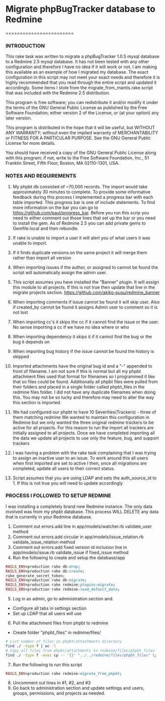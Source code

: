 
# Migrate phpBugTracker database to Redmine 
========================


### INTRODUCTION

This rake task was written to migrate a phpBugTracker 1.0.5 mysql database
to a Redmine 2.5 mysql database. It has not been tested with any other configuration
and therefore I have no idea if it will work or not. I am making this available
as an example of how I migrated my database. The exact configuration in this
script may not meet your exact needs and therefore it is highly recommended that
you read through the entire script and updated it accordingly. Some items I stole
from the migrate_from_mantis.rake script that was included with the Redmine 2.5
distribution.

This program is free software; you can redistribute it and/or
modify it under the terms of the GNU General Public License
as published by the Free Software Foundation; either version 2
of the License, or (at your option) any later version.

This program is distributed in the hope that it will be useful,
but WITHOUT ANY WARRANTY; without even the implied warranty of
MERCHANTABILITY or FITNESS FOR A PARTICULAR PURPOSE.  See the
GNU General Public License for more details.

You should have received a copy of the GNU General Public License
along with this program; if not, write to the Free Software
Foundation, Inc., 51 Franklin Street, Fifth Floor, Boston, MA  02110-1301, USA.


### NOTES AND REQUIREMENTS 

1. My phpbt db consisted of ~70,000 records. The import would take approximately
30 minutes to complete. To provide some informative feedback during this process 
I implemented a progress bar with each table imported. This progress bar is one of 
include statements. To find more information on the bar you can go to
https://github.com/paul/progress_bar. Before you run this scrip you need to either 
comment out those lines that set up the bar or you need to install the gem. 
As of Redmine 2.5 you can add private gems to Gemfile.local and then rebundle.

2. If rake is unable to import a user it will alert you of what users it was unable
to import.

3. If it finds duplicate versions on the same project it will merge them 
rather than import all version

4. When importing issues if the author, or assigned to cannot be found
the script will automatically assign the admin user. 

5. This script assumes you have installed the "Banner" plugin. It will assign
this module to all projects. If this is not true then update that line in the
migrate projects section. https://github.com/akiko-pusu/redmine_banner

6. When importing comments if issue cannot be found it will skip user. Also
if created_by cannot be found it assigns Admin user to comment so it is not lost

7. When importing cc's it skips the cc if it cannot find the issue or the user.
No sense importing a cc if we have no idea where or who

8. When importing dependency it skips it if it cannot find the bug or the bug it
depends on

9. When importing bug history if the issue cannot be found the history is skipped

10. Imported attachments have the original bug id and a "-" appended to front of
filename. I am not sure if this is normal but all my phpbt attachment files used that
format for filenames so I programmed it like that so files could be found. 
Additionally all phpbt files were pulled from their folders and placed in a single
folder called phpbt_files in the redmine files folder. I did not have any duplicate
filenames when doing this. You may not be so lucky and therefore may need to alter
the way this section is imported. 

11. We had configured our phpbt to have 10 Severities(Trackers) - three of them matching redmine
We wanted to maintain this configuration in Redmine but we only wanted the three original
redmine trackers to be active for all projects. For this reason to run the import
all trackers are initially assigned to all projects. Once we have completed importing
all the data we update all projects to use only the feature, bug, and support trackers

12. I was having a problem with the rake task complaining that I was trying to assign an
inactive user to an issue. To work around this all users when first imported are set to active
I then, once all migrations are completed, update all users to their correct status. 

13. Script assumes that you are using LDAP and sets the auth_source_id to 1. If this is not
true you will need to update accordingly


### PROCESS I FOLLOWED TO SETUP REDMINE 
I was installing a completely brand new Redmine instance. The only data
involved was from my phpbt database. This process WILL DELETE any data
that is currently in your Redmine database.

1. Comment out errors.add line in app/models/watcher.rb validate_user method
2. Comment out errors.add circular in app/models/issue_relation.rb validate_issue_relation method
3. Comment out errors.add fixed version id inclusion line in app/models/issue.rb validate_issue if fixed_issue method
4. Run the following to create and setup the database/app
  
  ```ruby
  RAILS_ENV=production rake db:drop; 
  RAILS_ENV=production rake db:create; 
  rake generate_secret_token; 
  RAILS_ENV=production rake db:migrate; 
  RAILS_ENV=production rake redmine:plugins:migrate; 
  RAILS_ENV=production rake redmine:load_default_data;
  ```

5. Log in as admin, go to administration section and:
  * Configure all tabs in settings section
  * Set up LDAP that all users will use

6. Pull the attachment files from phpbt to redmine
  * Create folder "phpbt_files" in redmine/files/

  ``` bash
  # List number of files in phpbt/attachments directory
  find ./ -type f | wc -l 
  # Copy all files from phpbt/attachments to redmine/files/phpbt_files
  find ./ -type f -exec cp -- '{}' "../../redmine/files/phpbt_files" \; 
  ```

7. Run the following to run this script
  ``` ruby
  RAILS_ENV=production rake redmine:migrate_from_phpbt;
  ```

8. Uncomment out lines in #1, #2, and #3
9. Go back to administration section and update settings and users, groups, permissions, and projects as needed.




